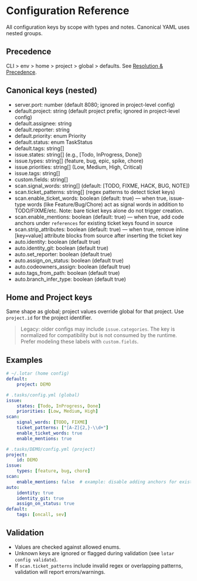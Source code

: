 # Configuration Reference

All configuration keys by scope with types and notes. Canonical YAML uses nested groups.

## Precedence
CLI > env > home > project > global > defaults. See [Resolution & Precedence](./precedence.md).

## Canonical keys (nested)
- server.port: number (default 8080; ignored in project-level config)
- default.project: string (default project prefix; ignored in project-level config)
- default.assignee: string
- default.reporter: string
- default.priority: enum Priority
- default.status: enum TaskStatus
- default.tags: string[]
- issue.states: string[] (e.g., [Todo, InProgress, Done])
- issue.types: string[] (feature, bug, epic, spike, chore)
- issue.priorities: string[] (Low, Medium, High, Critical)
- issue.tags: string[]
- custom.fields: string[]
- scan.signal_words: string[] (default: [TODO, FIXME, HACK, BUG, NOTE])
- scan.ticket_patterns: string[] (regex patterns to detect ticket keys)
- scan.enable_ticket_words: boolean (default: true) — when true, issue-type words (like Feature/Bug/Chore) act as signal words in addition to TODO/FIXME/etc. Note: bare ticket keys alone do not trigger creation.
- scan.enable_mentions: boolean (default: true) — when true, add code anchors under `references` for existing ticket keys found in source
- scan.strip_attributes: boolean (default: true) — when true, remove inline [key=value] attribute blocks from source after inserting the ticket key
- auto.identity: boolean (default true)
- auto.identity_git: boolean (default true)
- auto.set_reporter: boolean (default true)
- auto.assign_on_status: boolean (default true)
- auto.codeowners_assign: boolean (default true)
- auto.tags_from_path: boolean (default true)
- auto.branch_infer_type: boolean (default true)

## Home and Project keys
Same shape as global; project values override global for that project. Use `project.id` for the project identifier.

> Legacy: older configs may include `issue.categories`. The key is normalized for compatibility but is not consumed by the runtime. Prefer modeling these labels with `custom.fields`.

## Examples
```yaml
# ~/.lotar (home config)
default:
	project: DEMO

# .tasks/config.yml (global)
issue:
	states: [Todo, InProgress, Done]
	priorities: [Low, Medium, High]
scan:
	signal_words: [TODO, FIXME]
	ticket_patterns: ["[A-Z]{2,}-\\d+"]
	enable_ticket_words: true
	enable_mentions: true

# .tasks/DEMO/config.yml (project)
project:
	id: DEMO
issue:
	types: [feature, bug, chore]
scan:
	enable_mentions: false  # example: disable adding anchors for existing keys in this project
auto:
	identity: true
	identity_git: true
	assign_on_status: true
default:
	tags: [oncall, sev]
```

## Validation
- Values are checked against allowed enums.
- Unknown keys are ignored or flagged during validation (see `lotar config validate`).
- If `scan.ticket_patterns` include invalid regex or overlapping patterns, validation will report errors/warnings.
